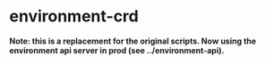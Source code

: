 # environment-crd

**Note: this is a replacement for the original scripts. Now using the environment api server in prod (see ../environment-api).**